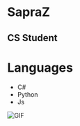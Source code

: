 # SapraZ
## CS Student
# Languages
* C#
* Python
* Js

![GIF](https://media.tenor.com/images/7db4eaa3e47272c8e58ee018fc390b7d/tenor.gif)
